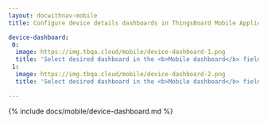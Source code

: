 ```yaml
---
layout: docwithnav-mobile
title: Configure device details dashboards in ThingsBoard Mobile Application

device-dashboard:
 0:
  image: https://img.tbqa.cloud/mobile/device-dashboard-1.png
  title: 'Select desired dashboard in the <b>Mobile dashboard</b> field'
 1:
  image: https://img.tbqa.cloud/mobile/device-dashboard-2.png
  title: 'Select desired dashboard in the <b>Mobile dashboard</b> field'

---
```


{% include docs/mobile/device-dashboard.md %}
